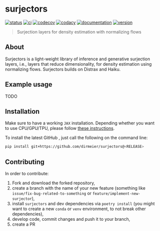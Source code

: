 # surjectors

[![status](http://www.repostatus.org/badges/latest/concept.svg)](http://www.repostatus.org/#concept)
[![ci](https://github.com/dirmeier/surjectors/actions/workflows/ci.yaml/badge.svg)](https://github.com/dirmeier/surjectors/actions/workflows/ci.yaml)
[![codecov](https://codecov.io/gh/dirmeier/surjectors/branch/main/graph/badge.svg)](https://codecov.io/gh/dirmeier/surjectors)
[![codacy]()]()
[![documentation](https://readthedocs.org/projects/surjectors/badge/?version=latest)](https://surjectors.readthedocs.io/en/latest/?badge=latest)
[![version](https://img.shields.io/pypi/v/surjectors.svg?colorB=black&style=flat)](https://pypi.org/project/surjectors/)

> Surjection layers for density estimation with normalizing flows

## About

Surjectors is a light-weight library of inference and generative surjection layers, i.e., layers that reduce dimensionality, for density estimation using normalizing flows.
Surjectors builds on Distrax and Haiku.

## Example usage

TODO

## Installation

Make sure to have a working `JAX` installation. Depending whether you want to use CPU/GPU/TPU,
please follow [these instructions](https://github.com/google/jax#installation).

To install the latest GitHub <RELEASE>, just call the following on the command line:

```bash
pip install git+https://github.com/dirmeier/surjectors@<RELEASE>
```

## Contributing

In order to contribute:

1) Fork and download the forked repository,
2) create a branch with the name of your new feature (something like `issue/fix-bug-related-to-something` or `feature/implement-new-surjector`),
3) install `surjectors` and dev dependencies via `poetry install` (you might want to create a new `conda` or `venv` environment, to not break other dependencies),
4) develop code, commit changes and push it to your branch,
5) create a PR
